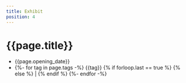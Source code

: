 ```yaml
---
title: Exhibit
position: 4
---
```


<div class="container mt-5 mb-5">
            <div class="row justify-content-md-center">
                <div class="col-md-10">
                    <div class="contents text-center">
                        <h1 class="wow fadeIn" data-wow-duration="1000ms" data-wow-delay="0.3s">{{page.title}}</h1>
                        <div class="post-meta">
                            <ul>
                                <li><span class="lnr lnr-calendar-full">{{page.opening_date}}</span></li>
                                <li><span class="lnr lnr-tag">
                                {%- for tag in page.tags -%}
                                    {{tag}}
                                    {% if forloop.last == true %}
                                    <span> </span>
                                    {% else %}
                                    <span> | </span>
                                    {% endif %}
                                {%- endfor -%}
                                </span></li>
                            </ul>
                        </div>
                    </div>
                </div>
            </div>
        </div>